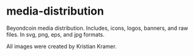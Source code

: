 # media-distribution
Beyondcoin media distribution. Includes, icons, logos, banners, and raw files. In svg, png, eps, and jpg formats.

All images were created by Kristian Kramer.
